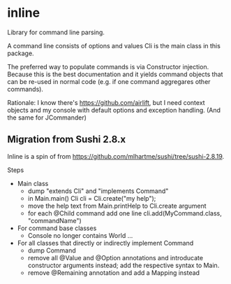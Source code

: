 # inline
Library for command line parsing.

A command line consists of options and values Cli is the main class in this package.

The preferred way to populate commands is via Constructor injection. Because this is the best documentation and it
yields command objects that can be re-used in normal code (e.g. if one command aggregares other commands).

Rationale: I know there's https://github.com/airlift, but I need context objects and my console with default options
and exception handling. (And the same for JCommander)

## Migration from Sushi 2.8.x

Inline is a spin of from https://github.com/mlhartme/sushi/tree/sushi-2.8.19. 

Steps
* Main class
	* dump "extends Cli" and "implements Command"
	* in Main.main()
	    Cli cli = Cli.create("my help"); 
  * move the help text from Main.printHelp to Cli.create argument
  * for each @Child command add one line cli.add(MyCommand.class, "commandName")
* For command base classes
  * Console no longer contains World ... 
* For all classes that directly or indirectly implement Command
  *	dump Command
  * remove all @Value and @Option annotations and introducate constructor arguments instead; add the respective syntax to Main. 
  * remove @Remaining annotation and add a Mapping instead
